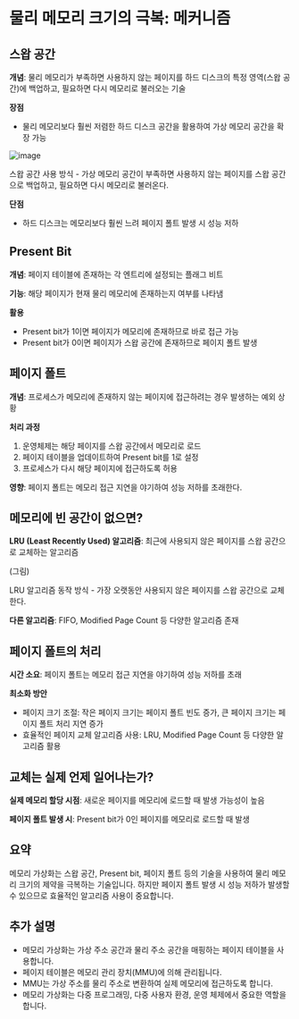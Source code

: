 # 물리 메모리 크기의 극복: 메커니즘

## 스왑 공간

**개념**: 물리 메모리가 부족하면 사용하지 않는 페이지를 하드 디스크의 특정 영역(스왑 공간)에 백업하고, 필요하면 다시 메모리로 불러오는 기술

**장점**

- 물리 메모리보다 훨씬 저렴한 하드 디스크 공간을 활용하여 가상 메모리 공간을 확장 가능

![image](https://github.com/entelecheia/os-2024/assets/133697595/798ba7ee-3772-4b69-b7da-04dd624c5d39)

스왑 공간 사용 방식 - 가상 메모리 공간이 부족하면 사용하지 않는 페이지를 스왑 공간으로 백업하고, 필요하면 다시 메모리로 불러온다.

**단점**

- 하드 디스크는 메모리보다 훨씬 느려 페이지 폴트 발생 시 성능 저하

## Present Bit

**개념**: 페이지 테이블에 존재하는 각 엔트리에 설정되는 플래그 비트

**기능**: 해당 페이지가 현재 물리 메모리에 존재하는지 여부를 나타냄

**활용**

- Present bit가 1이면 페이지가 메모리에 존재하므로 바로 접근 가능
- Present bit가 0이면 페이지가 스왑 공간에 존재하므로 페이지 폴트 발생

## 페이지 폴트

**개념**: 프로세스가 메모리에 존재하지 않는 페이지에 접근하려는 경우 발생하는 예외 상황

**처리 과정**

1. 운영체제는 해당 페이지를 스왑 공간에서 메모리로 로드
2. 페이지 테이블을 업데이트하여 Present bit를 1로 설정
3. 프로세스가 다시 해당 페이지에 접근하도록 허용

**영향**: 페이지 폴트는 메모리 접근 지연을 야기하여 성능 저하를 초래한다.

## 메모리에 빈 공간이 없으면?

**LRU (Least Recently Used) 알고리즘**: 최근에 사용되지 않은 페이지를 스왑 공간으로 교체하는 알고리즘

(그림)

LRU 알고리즘 동작 방식 - 가장 오랫동안 사용되지 않은 페이지를 스왑 공간으로 교체한다.

**다른 알고리즘**: FIFO, Modified Page Count 등 다양한 알고리즘 존재

## 페이지 폴트의 처리

**시간 소요**: 페이지 폴트는 메모리 접근 지연을 야기하여 성능 저하를 초래

**최소화 방안**

- 페이지 크기 조절: 작은 페이지 크기는 페이지 폴트 빈도 증가, 큰 페이지 크기는 페이지 폴트 처리 지연 증가
- 효율적인 페이지 교체 알고리즘 사용: LRU, Modified Page Count 등 다양한 알고리즘 활용

## 교체는 실제 언제 일어나는가?

**실제 메모리 할당 시점**: 새로운 페이지를 메모리에 로드할 때 발생 가능성이 높음

**페이지 폴트 발생 시**: Present bit가 0인 페이지를 메모리로 로드할 때 발생

## 요약

메모리 가상화는 스왑 공간, Present bit, 페이지 폴트 등의 기술을 사용하여 물리 메모리 크기의 제약을 극복하는 기술입니다. 하지만 페이지 폴트 발생 시 성능 저하가 발생할 수 있으므로 효율적인 알고리즘 사용이 중요합니다.

## 추가 설명

- 메모리 가상화는 가상 주소 공간과 물리 주소 공간을 매핑하는 페이지 테이블을 사용합니다.
- 페이지 테이블은 메모리 관리 장치(MMU)에 의해 관리됩니다.
- MMU는 가상 주소를 물리 주소로 변환하여 실제 메모리에 접근하도록 합니다.
- 메모리 가상화는 다중 프로그래밍, 다중 사용자 환경, 운영 체제에서 중요한 역할을 합니다.
